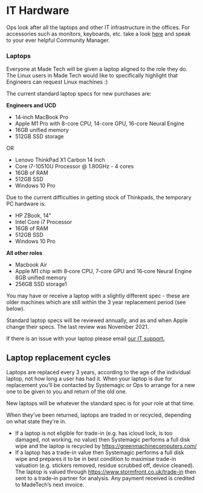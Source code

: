 # IT Hardware

Ops look after all the laptops and other IT infrastructure in the offices. For accessories such as monitors, keyboards, etc. take a look [here](https://github.com/madetech/handbook/blob/main/benefits/work_ready.md) and speak to your ever helpful Community Manager.

### Laptops
Everyone at Made Tech will be given a laptop aligned to the role they do. The Linux users in Made Tech would like to specifically highlight that Engineers can request Linux machines :)

The current standard laptop specs for new purchases are:

**Engineers and UCD**
- 14‐inch MacBook Pro
- Apple M1 Pro with 8-core CPU, 14-core GPU, 16-core Neural Engine
- 16GB unified memory
- 512GB SSD storage

OR

- Lenovo ThinkPad X1 Carbon 14 Inch
- Core i7-10510U Processor  @ 1.80GHz - 4 cores
- 16GB of RAM
- 512GB SSD
- Windows 10 Pro

Due to the current difficulties in getting stock of Thinkpads, the temporary PC hardware is:

- HP ZBook, 14"
- Intel Core i7 Processor
- 16GB of RAM
- 512GB SSD
- Windows 10 Pro

**All other roles**
- Macbook Air
- Apple M1 chip with 8‐core CPU, 7‐core GPU and 16‐core Neural Engine
  8GB unified memory
- 256GB SSD storage1

You may have or receive a laptop with a slightly different spec - these are older machines which are still within the 3 year replacement period (see below).

Standard laptop specs will be reviewed annually, and as and when Apple change their specs. The last review was November 2021.

If there is an issue with your laptop please email [our IT support.](mailto:itsupport@madetech.com)

## Laptop replacement cycles

Laptops are replaced every 3 years, according to the age of the individual laptop, not how long a user has had it. When your laptop is due for replacement you'll be contacted by Systemagic or Ops to arrange for a new one to be given to you and return of the old one.

New laptops will be whatever the standard spec is for your role at that time.

When they've been returned, laptops are traded in or recycled, depending on what state they're in.

- If a laptop is not eligible for trade-in (e.g. has icloud lock, is too damaged, not working, no value) then Systemagic performs a full disk wipe and the laptop is recycled by https://greenmachinecomputers.com/
- If a laptop has a trade-in value then Systemagic performs a full disk wipe and prepares it to be in best condition to maximise trade-in valuation (e.g. stickers removed, residue scrubbed off, device cleaned). The laptop is valued through https://www.stormfront.co.uk/trade-in then sent to a trade-in partner for analysis. Any payment received is credited to MadeTech’s next invoice.
